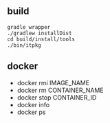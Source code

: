## build
    gradle wrapper
    ./gradlew installDist
    cd build/install/tools
    ./bin/itpkg

## docker

 * docker rmi IMAGE_NAME 
 * docker rm CONTAINER_NAME
 * docker stop CONTAINER_ID
 * docker info
 * docker ps

